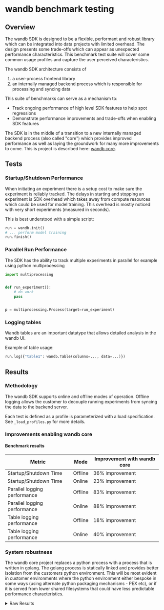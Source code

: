 # wandb benchmark testing

## Overview

The wandb SDK is designed to be a flexible, performant and robust library which can be integrated into data projects with limited overhead.  The design presents some trade-offs which can appear as unexpected performance characteristics.   This benchmark test suite will cover some common usage profiles and capture the user perceived characteristics.

The wandb SDK architecture consists of
1) a user-process frontend library
2) an internally managed backend process which is responsible for processing and syncing data

This suite of benchmarks can serve as a mechanism to:
- Track ongoing performance of high level SDK features to help spot regressions
- Demonstrate performance improvements and trade-offs when enabling SDK features

The SDK is in the middle of a transition to a new internally managed backend process (also called "core") which provides improved performance as well as laying the groundwork for many more improvements to come.   This is project is described here:
[wandb core](https://github.com/wandb/wandb/blob/main/core/README.md).

## Tests

### Startup/Shutdown Performance

When initiating an experiment there is a setup cost to make sure the experiment is reliably tracked.  The delays in starting and stopping an experiment is SDK overhead which takes away from compute resources which could be used for model training.  This overhead is mostly noticed with very short experiments (measured in seconds).

This is best understood with a simple script:
```python
run = wandb.init()
# ... perform model training
run.finish()
```

### Parallel Run Performance

The SDK has the ability to track multiple experiments in parallel for example using python multiprocessing

```python
import multiprocessing


def run_experiment():
    # do work
    pass


p = multiprocessing.Process(target=run_experiment)
```

### Logging tables

Wandb tables are an important datatype that allows detailed analysis in the wandb UI.

Example of table usage:

```python
run.log({"table1": wandb.Table(columns=..., data=...)})
```

## Results

### Methodology

The wandb SDK supports online and offline modes of operation.  Offline logging allows the customer
to decouple running experiments from syncing the data to the backend server.

Each test is defined as a profile is parameterized with a load specification.  See `_load_profiles.py` for more details.

### Improvements enabling wandb core

#### Benchmark results

| Metric | Mode | Improvement with wandb core |
| --- | --- | --- |
| Startup/Shutdown Time | Offline | 36% improvement |
| Startup/Shutdown Time | Online | 23% improvement |
| Parallel logging performance | Offline | 83% improvement |
| Parallel logging performance | Online | 88% improvement |
| Table logging performance | Offline | 18% improvement |
| Table logging performance | Online | 40% improvement |

### System robustness

The wandb core project replaces a python process with a process that is written in golang.  The golang
process is statically linked and provides better isolation from the customers python environment.  This will
be most evident in customer environments where the python environment either bespoke in some ways (using alternate python packaging mechanisms - PEX etc), or if it is served from lower shared filesystems that could have less predictable performance characteristics.

<details>
<summary>Raw Results</summary>

```bash
for p in v1-empty v1-scalars v1-tables; do
  ./bench.py --test_profile "$p"
done
```

results.csv:
```
v1-2024-04-11-0,,v1-empty,"mode=offline,core=false",,,,,time_load,1.9792468547821045
v1-2024-04-11-0,,v1-empty,"mode=offline,core=true",,,,,time_load,1.5073113441467285
v1-2024-04-11-0,,v1-empty,"mode=online,core=false",,,,,time_load,2.9091131687164307
v1-2024-04-11-0,,v1-empty,"mode=online,core=true",,,,,time_load,1.8496718406677246
v1-2024-04-11-0,,v1-scalars,"mode=offline,core=false",,,,,time_load,10.043172836303711
v1-2024-04-11-0,,v1-scalars,"mode=offline,core=true",,,,,time_load,1.6653656959533691
v1-2024-04-11-0,,v1-scalars,"mode=online,core=false",,,,,time_load,16.66104531288147
v1-2024-04-11-0,,v1-scalars,"mode=online,core=true",,,,,time_load,1.9638187885284424
v1-2024-04-11-0,,v1-tables,"mode=offline,core=false",,,,,time_load,4.849104166030884
v1-2024-04-11-0,,v1-tables,"mode=offline,core=true",,,,,time_load,3.985367774963379
v1-2024-04-11-0,,v1-tables,"mode=online,core=false",,,,,time_load,26.990600109100342
v1-2024-04-11-0,,v1-tables,"mode=online,core=true",,,,,time_load,16.211838960647583
```
</details>
